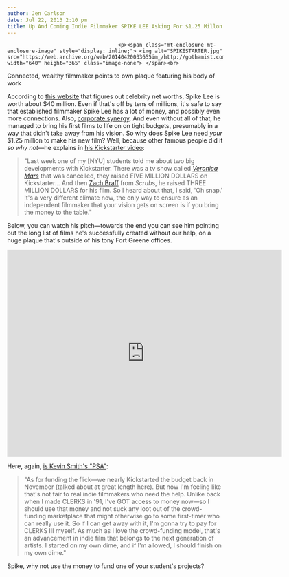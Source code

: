 ```yaml
---
author: Jen Carlson
date: Jul 22, 2013 2:10 pm
title: Up And Coming Indie Filmmaker SPIKE LEE Asking For $1.25 Millon On Kickstarter
---
```


	
										<p><span class="mt-enclosure mt-enclosure-image" style="display: inline;"> <img alt="SPIKESTARTER.jpg" src="https://web.archive.org/web/20140420033655im_/http://gothamist.com/attachments/arts_jen/SPIKESTARTER.jpg" width="640" height="365" class="image-none"> </span><br>
<span class="photo_caption">Connected, wealthy filmmaker points to own plaque featuring his body of work</span></p>

<p>According to <a href="https://web.archive.org/web/20140420033655/http://www.celebritynetworth.com/richest-celebrities/directors/spike-lee-net-worth/">this website</a> that figures out celebrity net worths, Spike Lee is worth about $40 million. Even if that&apos;s off by tens of millions, it&apos;s safe to say that established filmmaker Spike Lee has a lot of money, and possibly even more connections. Also, <a href="https://web.archive.org/web/20140420033655/http://gothamist.com/2010/05/19/spike_lee.php">corporate synergy</a>. And even without all of that, he managed to bring his first films to life on on tight budgets, presumably in a way that didn&apos;t take away from his vision. So why does Spike Lee need <em>your</em> $1.25 million to make his new film? Well, because other famous people did it <em>so why not</em>&#x2014;he explains in <a href="https://web.archive.org/web/20140420033655/http://www.kickstarter.com/projects/spikelee/the-newest-hottest-spike-lee-joint">his Kickstarter video</a>:</p>

<blockquote>&quot;Last week one of my [NYU] students told me about two big developments with Kickstarter. There was a tv show called <a href="https://web.archive.org/web/20140420033655/http://gothamist.com/2013/03/13/holy_crap_the_veronica_mars_movie_i.php"><em>Veronica Mars</em></a> that was cancelled, they raised FIVE MILLION DOLLARS on Kickstarter... And then <a href="https://web.archive.org/web/20140420033655/http://laist.com/2013/04/24/zach_braff_launches_kickstarter_for.php">Zach Braff</a> from <em>Scrub</em>s, he raised THREE MILLION DOLLARS for his film. So I heard about that, I said, &apos;Oh snap.&apos; It&apos;s a very different climate now, the only way to ensure as an independent filmmaker that your vision gets on screen is if you bring the money to the table.&quot;</blockquote>

<p>Below, you can watch his pitch&#x2014;towards the end you can see him pointing out the long list of films he&apos;s successfully created without our help, on a huge plaque that&apos;s outside of his tony Fort Greene offices. </p>

<p><iframe width="640" height="480" src="https://web.archive.org/web/20140420033655if_/http://www.kickstarter.com/projects/spikelee/the-newest-hottest-spike-lee-joint/widget/video.html" frameborder="0"> </iframe></p>

<p>Here, again, <a href="https://web.archive.org/web/20140420033655/http://gothamist.com/2013/05/16/kevin_smith_says_no_to_kickstarter.php">is Kevin Smith&apos;s &quot;PSA&quot;</a>:</p><blockquote>&quot;As for funding the flick&#x2014;we nearly Kickstarted the budget back in November (talked about at great length here). But now I&apos;m feeling like that&apos;s not fair to real indie filmmakers who need the help. Unlike back when I made CLERKS in &apos;91, I&apos;ve GOT access to money now&#x2014;so I should use that money and not suck any loot out of the crowd-funding marketplace that might otherwise go to some first-timer who can really use it. So if I can get away with it, I&apos;m gonna try to pay for CLERKS III myself. As much as I love the crowd-funding model, that&apos;s an advancement in indie film that belongs to the next generation of artists. I started on my own dime, and if I&apos;m allowed, I should finish on my own dime.&quot;</blockquote>Spike, why not use the money to fund one of your student&apos;s projects?<p></p>					
										
									
				